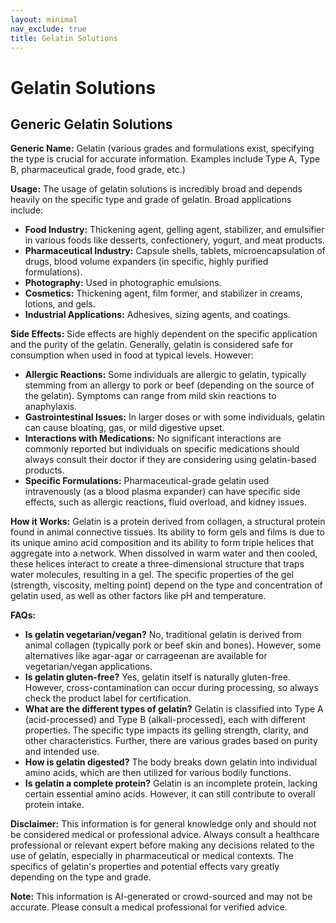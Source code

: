 ```yaml
---
layout: minimal
nav_exclude: true
title: Gelatin Solutions
---
```


# Gelatin Solutions

## Generic Gelatin Solutions

**Generic Name:** Gelatin (various grades and formulations exist, specifying the type is crucial for accurate information.  Examples include Type A, Type B, pharmaceutical grade, food grade, etc.)

**Usage:** The usage of gelatin solutions is incredibly broad and depends heavily on the specific type and grade of gelatin.  Broad applications include:

* **Food Industry:**  Thickening agent, gelling agent, stabilizer, and emulsifier in various foods like desserts, confectionery, yogurt, and meat products.
* **Pharmaceutical Industry:**  Capsule shells, tablets, microencapsulation of drugs, blood volume expanders (in specific, highly purified formulations).
* **Photography:**  Used in photographic emulsions.
* **Cosmetics:**  Thickening agent, film former, and stabilizer in creams, lotions, and gels.
* **Industrial Applications:**  Adhesives, sizing agents, and coatings.

**Side Effects:**  Side effects are highly dependent on the specific application and the purity of the gelatin.  Generally, gelatin is considered safe for consumption when used in food at typical levels.  However:

* **Allergic Reactions:**  Some individuals are allergic to gelatin, typically stemming from an allergy to pork or beef (depending on the source of the gelatin). Symptoms can range from mild skin reactions to anaphylaxis.
* **Gastrointestinal Issues:**  In larger doses or with some individuals, gelatin can cause bloating, gas, or mild digestive upset.
* **Interactions with Medications:**  No significant interactions are commonly reported but individuals on specific medications should always consult their doctor if they are considering using gelatin-based products.
* **Specific Formulations:**  Pharmaceutical-grade gelatin used intravenously (as a blood plasma expander) can have specific side effects, such as allergic reactions,  fluid overload, and kidney issues.


**How it Works:** Gelatin is a protein derived from collagen, a structural protein found in animal connective tissues.  Its ability to form gels and films is due to its unique amino acid composition and its ability to form triple helices that aggregate into a network.  When dissolved in warm water and then cooled, these helices interact to create a three-dimensional structure that traps water molecules, resulting in a gel. The specific properties of the gel (strength, viscosity, melting point) depend on the type and concentration of gelatin used, as well as other factors like pH and temperature.


**FAQs:**

* **Is gelatin vegetarian/vegan?** No, traditional gelatin is derived from animal collagen (typically pork or beef skin and bones). However, some alternatives like agar-agar or carrageenan are available for vegetarian/vegan applications.
* **Is gelatin gluten-free?** Yes, gelatin itself is naturally gluten-free. However, cross-contamination can occur during processing, so always check the product label for certification.
* **What are the different types of gelatin?** Gelatin is classified into Type A (acid-processed) and Type B (alkali-processed), each with different properties. The specific type impacts its gelling strength, clarity, and other characteristics.  Further, there are various grades based on purity and intended use.
* **How is gelatin digested?** The body breaks down gelatin into individual amino acids, which are then utilized for various bodily functions.
* **Is gelatin a complete protein?** Gelatin is an incomplete protein, lacking certain essential amino acids.  However, it can still contribute to overall protein intake.


**Disclaimer:** This information is for general knowledge only and should not be considered medical or professional advice. Always consult a healthcare professional or relevant expert before making any decisions related to the use of gelatin, especially in pharmaceutical or medical contexts.  The specifics of gelatin's properties and potential effects vary greatly depending on the type and grade.


**Note:** This information is AI-generated or crowd-sourced and may not be accurate. Please consult a medical professional for verified advice.